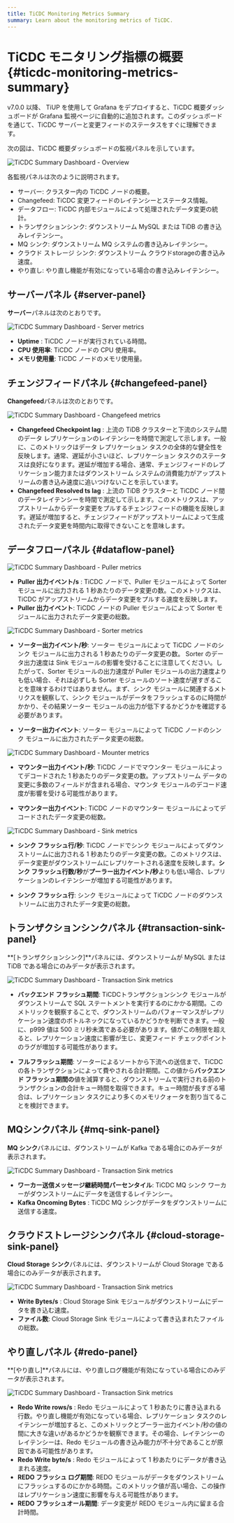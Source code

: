 ```yaml
---
title: TiCDC Monitoring Metrics Summary
summary: Learn about the monitoring metrics of TiCDC.
---
```


# TiCDC モニタリング指標の概要 {#ticdc-monitoring-metrics-summary}

v7.0.0 以降、 TiUP を使用して Grafana をデプロイすると、TiCDC 概要ダッシュボードが Grafana 監視ページに自動的に追加されます。このダッシュボードを通じて、TiCDC サーバーと変更フィードのステータスをすぐに理解できます。

次の図は、TiCDC 概要ダッシュボードの監視パネルを示しています。

![TiCDC Summary Dashboard - Overview](/media/ticdc/ticdc-summary-monitor.png)

各監視パネルは次のように説明されます。

-   サーバー: クラスター内の TiCDC ノードの概要。
-   Changefeed: TiCDC 変更フィードのレイテンシーとステータス情報。
-   データフロー: TiCDC 内部モジュールによって処理されたデータ変更の統計。
-   トランザクションシンク: ダウンストリーム MySQL または TiDB の書き込みレイテンシー。
-   MQ シンク: ダウンストリーム MQ システムの書き込みレイテンシー。
-   クラウド ストレージ シンク: ダウンストリーム クラウドstorageの書き込み速度。
-   やり直し: やり直し機能が有効になっている場合の書き込みレイテンシー。

## サーバーパネル {#server-panel}

**サーバー**パネルは次のとおりです。

![TiCDC Summary Dashboard - Server metrics](/media/ticdc/ticdc-summary-monitor-server.png)

-   **Uptime** : TiCDC ノードが実行されている時間。
-   **CPU 使用率**: TiCDC ノードの CPU 使用率。
-   **メモリ使用量**: TiCDC ノードのメモリ使用量。

## チェンジフィードパネル {#changefeed-panel}

**Changefeed**パネルは次のとおりです。

![TiCDC Summary Dashboard - Changefeed metrics](/media/ticdc/ticdc-summary-monitor-changefeed.png)

-   **Changefeed Checkpoint lag** : 上流の TiDB クラスターと下流のシステム間のデータ レプリケーションのレイテンシーを時間で測定して示します。一般に、このメトリックはデータ レプリケーション タスクの全体的な健全性を反映します。通常、遅延が小さいほど、レプリケーション タスクのステータスは良好になります。遅延が増加する場合、通常、チェンジフィードのレプリケーション能力またはダウンストリーム システムの消費能力がアップストリームの書き込み速度に追いつけないことを示しています。
-   **Changefeed Resolved ts lag** : 上流の TiDB クラスターと TiCDC ノード間のデータレイテンシーを時間で測定して示します。このメトリクスは、アップストリームからデータ変更をプルするチェンジフィードの機能を反映します。遅延が増加すると、チェンジフィードがアップストリームによって生成されたデータ変更を時間内に取得できないことを意味します。

## データフローパネル {#dataflow-panel}

![TiCDC Summary Dashboard - Puller metrics](/media/ticdc/ticdc-summary-monitor-dataflow-puller.png)

-   **Puller 出力イベント/s** : TiCDC ノードで、Puller モジュールによって Sorter モジュールに出力される 1 秒あたりのデータ変更の数。このメトリクスは、TiCDC がアップストリームからデータ変更をプルする速度を反映します。
-   **Puller 出力イベント**: TiCDC ノードの Puller モジュールによって Sorter モジュールに出力されたデータ変更の総数。

![TiCDC Summary Dashboard - Sorter metrics](/media/ticdc/ticdc-summary-monitor-dataflow-sorter.png)

-   **ソーター出力イベント/秒**: ソーター モジュールによって TiCDC ノードのシンク モジュールに出力される 1 秒あたりのデータ変更の数。 Sorter のデータ出力速度は Sink モジュールの影響を受けることに注意してください。したがって、Sorter モジュールの出力速度が Puller モジュールの出力速度よりも低い場合、それは必ずしも Sorter モジュールのソート速度が遅すぎることを意味するわけではありません。まず、シンク モジュールに関連するメトリクスを観察して、シンク モジュールがデータをフラッシュするのに時間がかかり、その結果ソーター モジュールの出力が低下するかどうかを確認する必要があります。

-   **ソーター出力イベント**: ソーター モジュールによって TiCDC ノードのシンク モジュールに出力されたデータ変更の総数。

![TiCDC Summary Dashboard - Mounter metrics](/media/ticdc/ticdc-summary-monitor-dataflow-mounter.png)

-   **マウンター出力イベント/秒**: TiCDC ノードでマウンター モジュールによってデコードされた 1 秒あたりのデータ変更の数。アップストリーム データの変更に多数のフィールドが含まれる場合、マウンタ モジュールのデコード速度が影響を受ける可能性があります。

-   **マウンター出力イベント**: TiCDC ノードのマウンター モジュールによってデコードされたデータ変更の総数。

![TiCDC Summary Dashboard - Sink metrics](/media/ticdc/ticdc-summary-monitor-dataflow-sink.png)

-   **シンク フラッシュ行/秒**: TiCDC ノードでシンク モジュールによってダウンストリームに出力される 1 秒あたりのデータ変更の数。このメトリクスは、データ変更がダウンストリームにレプリケートされる速度を反映します。**シンク フラッシュ行数/秒**が**プーラー出力イベント/秒**よりも低い場合、レプリケーションのレイテンシーが増加する可能性があります。

-   **シンク フラッシュ行**: シンク モジュールによって TiCDC ノードのダウンストリームに出力されたデータ変更の総数。

## トランザクションシンクパネル {#transaction-sink-panel}

**[トランザクションシンク]**パネルには、ダウンストリームが MySQL または TiDB である場合にのみデータが表示されます。

![TiCDC Summary Dashboard - Transaction Sink metrics](/media/ticdc/ticdc-summary-monitor-transaction-sink.png)

-   **バックエンド フラッシュ期間**: TiCDCトランザクションシンク モジュールがダウンストリームで SQL ステートメントを実行するのにかかる期間。このメトリックを観察することで、ダウンストリームのパフォーマンスがレプリケーション速度のボトルネックになっているかどうかを判断できます。一般に、p999 値は 500 ミリ秒未満である必要があります。値がこの制限を超えると、レプリケーション速度に影響が生じ、変更フィード チェックポイントのラグが増加する可能性があります。

-   **フルフラッシュ期間**: ソーターによるソートから下流への送信まで、TiCDC の各トランザクションによって費やされる合計期間。この値から**バックエンド フラッシュ期間の**値を減算すると、ダウンストリームで実行される前のトランザクションの合計キュー時間を取得できます。キュー時間が長すぎる場合は、レプリケーション タスクにより多くのメモリクォータを割り当てることを検討できます。

## MQシンクパネル {#mq-sink-panel}

**MQ シンク**パネルには、ダウンストリームが Kafka である場合にのみデータが表示されます。

![TiCDC Summary Dashboard - Transaction Sink metrics](/media/ticdc/ticdc-summary-monitor-mq-sink.png)

-   **ワーカー送信メッセージ継続時間パーセンタイル**: TiCDC MQ シンク ワーカーがダウンストリームにデータを送信するレイテンシー。
-   **Kafka Oncoming Bytes** : TiCDC MQ シンクがデータをダウンストリームに送信する速度。

## クラウドストレージシンクパネル {#cloud-storage-sink-panel}

**Cloud Storage シンク**パネルには、ダウンストリームが Cloud Storage である場合にのみデータが表示されます。

![TiCDC Summary Dashboard - Transaction Sink metrics](/media/ticdc/ticdc-summary-monitor-cloud-storage.png)

-   **Write Bytes/s** : Cloud Storage Sink モジュールがダウンストリームにデータを書き込む速度。
-   **ファイル数**: Cloud Storage Sink モジュールによって書き込まれたファイルの総数。

## やり直しパネル {#redo-panel}

**[やり直し]**パネルには、やり直しログ機能が有効になっている場合にのみデータが表示されます。

![TiCDC Summary Dashboard - Transaction Sink metrics](/media/ticdc/ticdc-summary-monitor-redo.png)

-   **Redo Write rows/s** : Redo モジュールによって 1 秒あたりに書き込まれる行数。やり直し機能が有効になっている場合、レプリケーション タスクのレイテンシーが増加すると、このメトリックとプーラー出力イベント/秒の値の間に大きな違いがあるかどうかを観察できます。その場合、レイテンシーのレイテンシーは、Redo モジュールの書き込み能力が不十分であることが原因である可能性があります。
-   **Redo Write byte/s** : Redo モジュールによって 1 秒あたりにデータが書き込まれる速度。
-   **REDO フラッシュ ログ期間**: REDO モジュールがデータをダウンストリームにフラッシュするのにかかる時間。このメトリック値が高い場合、この操作はレプリケーション速度に影響を与える可能性があります。
-   **REDO フラッシュオール期間**: データ変更が REDO モジュール内に留まる合計時間。
